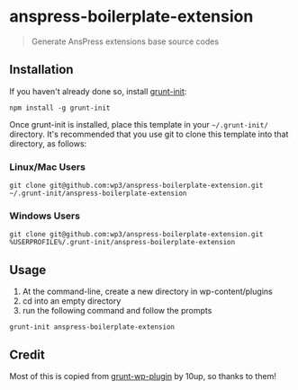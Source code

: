 # anspress-boilerplate-extension

> Generate AnsPress extensions base source codes

[grunt-init]: http://gruntjs.com/project-scaffolding

## Installation
If you haven't already done so, install [grunt-init][]:

```
npm install -g grunt-init
```

Once grunt-init is installed, place this template in your `~/.grunt-init/` directory. It's recommended that you use git to clone this template into that directory, as follows:

### Linux/Mac Users

```
git clone git@github.com:wp3/anspress-boilerplate-extension.git ~/.grunt-init/anspress-boilerplate-extension
```

### Windows Users

```
git clone git@github.com:wp3/anspress-boilerplate-extension.git %USERPROFILE%/.grunt-init/anspress-boilerplate-extension
```

## Usage

1. At the command-line, create a new directory in wp-content/plugins
2. cd into an empty directory
3. run the following command and follow the prompts

```
grunt-init anspress-boilerplate-extension
```

## Credit

Most of this is copied from [grunt-wp-plugin](https://github.com/10up/grunt-wp-plugin) by 10up, so thanks to them!
